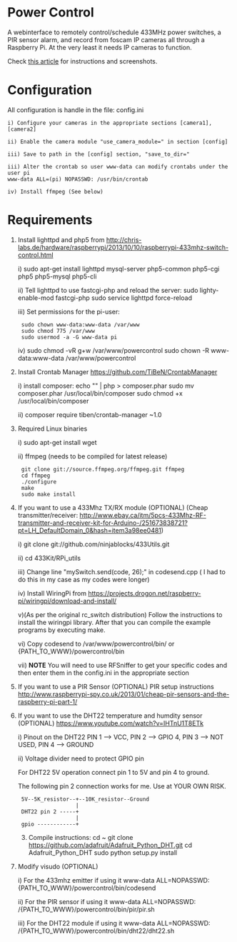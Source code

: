 Power Control
==================

A webinterface to remotely control/schedule 433MHz power switches, a PIR sensor alarm, and record from foscam IP cameras all through a Raspberry Pi. At the very least it needs IP cameras to function.

Check [this article](http://bobbyromeo.com/wp/diy-alarm-monitoring-system-w-raspberry-pi-foscam-sensors/) for instructions and screenshots.


Configuration
==================
All configuration is handle in the file: config.ini

    i) Configure your cameras in the appropriate sections [camera1], [camera2]

    ii) Enable the camera module "use_camera_module=" in section [config]

    iii) Save to path in the [config] section, "save_to_dir=" 

    iii) Alter the crontab so user www-data can modify crontabs under the user pi
    www-data ALL=(pi) NOPASSWD: /usr/bin/crontab

    iv) Install ffmpeg (See below)


Requirements
==================

1) Install lighttpd and php5 from http://chris-labs.de/hardware/raspberrypi/2013/10/10/raspberrypi-433mhz-switch-control.html

    i) sudo apt-get install lighttpd mysql-server php5-common php5-cgi php5 php5-mysql php5-cli

    ii) Tell lighttpd to use fastcgi-php and reload the server:
        sudo lighty-enable-mod fastcgi-php
        sudo service lighttpd force-reload

    iii) Set permissions for the pi-user:

        sudo chown www-data:www-data /var/www
        sudo chmod 775 /var/www
        sudo usermod -a -G www-data pi

    iv) sudo chmod -vR g+w /var/www/powercontrol
        sudo chown -R www-data:www-data /var/www/powercontrol


2) Install Crontab Manager https://github.com/TiBeN/CrontabManager
    
    i) install composer:
        echo "<?php echo file_get_contents('https://getcomposer.org/composer.phar') ?>" | php > composer.phar
        sudo mv composer.phar /usr/local/bin/composer
        sudo chmod +x /usr/local/bin/composer

    ii) composer require tiben/crontab-manager ~1.0

3) Required Linux binaries

    i) sudo apt-get install wget

    ii) ffmpeg (needs to be compiled for latest release)

        git clone git://source.ffmpeg.org/ffmpeg.git ffmpeg
        cd ffmpeg
        ./configure
        make
        sudo make install

4) If you want to use a 433Mhz TX/RX module (OPTIONAL)
    (Cheap transmitter/receiver: http://www.ebay.ca/itm/5pcs-433Mhz-RF-transmitter-and-receiver-kit-for-Arduino-/251673838721?pt=LH_DefaultDomain_0&hash=item3a98ee0481)

    i) git clone git://github.com/ninjablocks/433Utils.git

    ii) cd 433Kit/RPi_utils

    iii) Change line "mySwitch.send(code, 26);" in codesend.cpp ( I had to do this in my case as my codes were longer)

    iv) Install WiringPi from https://projects.drogon.net/raspberry-pi/wiringpi/download-and-install/
    
    v)(As per the original rc_switch distribution) Follow the instructions to install the wiringpi library. After that you can compile the example programs by executing make.

    vi) Copy codesend to /var/www/powercontrol/bin/ or {PATH_TO_WWW}/powercontrol/bin

    vii) **NOTE** You will need to use RFSniffer to get your specific codes and then enter them in the config.ini in the appropriate section

5) If you want to use a PIR Sensor (OPTIONAL)
    PIR setup instructions http://www.raspberrypi-spy.co.uk/2013/01/cheap-pir-sensors-and-the-raspberry-pi-part-1/

6) If you want to use the DHT22 temperature and humdity sensor (OPTIONAL)
    https://www.youtube.com/watch?v=IHTnU1T8ETk

    i) Pinout on the DHT22
    PIN 1 --> VCC, 
    PIN 2 --> GPIO 4, 
    PIN 3 --> NOT USED, 
    PIN 4 --> GROUND

    ii) Voltage divider need to protect GPIO pin

    For DHT22 5V operation connect pin 1 to 5V and pin 4 to ground.

    The following pin 2 connection works for me.  Use at YOUR OWN RISK.

        5V--5K_resistor--+--10K_resistor--Ground
                         |
        DHT22 pin 2 -----+
                         |
        gpio ------------+

    3) Compile instructions:
        cd ~
        git clone https://github.com/adafruit/Adafruit_Python_DHT.git
        cd Adafruit_Python_DHT
        sudo python setup.py install

7) Modify visudo (OPTIONAL)
    
    i) For the 433mhz emitter if using it
    www-data ALL=NOPASSWD: {PATH_TO_WWW}/powercontrol/bin/codesend

    ii) For the PIR sensor if using it
    www-data ALL=NOPASSWD: /{PATH_TO_WWW}/powercontrol/bin/pir/pir.sh

    iii) For the DHT22 module if using it
    www-data ALL=NOPASSWD: /{PATH_TO_WWW}/powercontrol/bin/dht22/dht22.sh